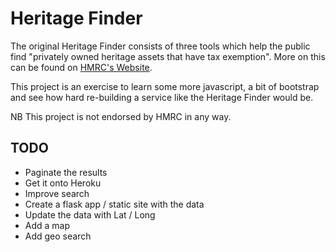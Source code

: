 # Heritage Finder

The original Heritage Finder consists of three tools which help the public find
"privately owned heritage assets that have tax exemption".  More on this can be
found on [HMRC's Website](http://www.hmrc.gov.uk/heritage/visit.htm).

This project is an exercise to learn some more javascript, a bit of bootstrap
and see how hard re-building a service like the Heritage Finder would be.

NB This project is not endorsed by HMRC in any way.

## TODO

- Paginate the results
- Get it onto Heroku
- Improve search
- Create a flask app / static site with the data
- Update the data with Lat / Long
- Add a map
- Add geo search
